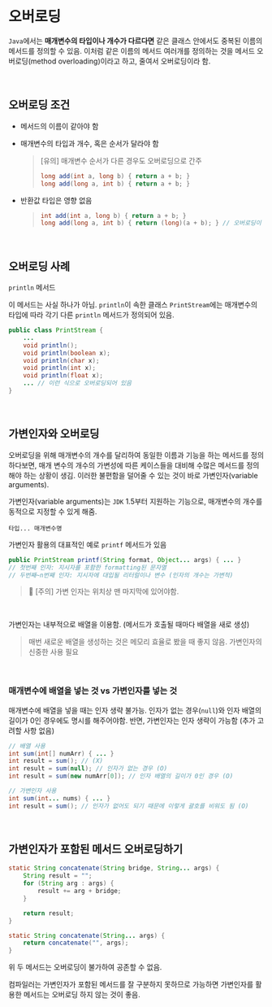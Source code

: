# 오버로딩

`Java`에서는 **매개변수의 타입이나 개수가 다르다면** 같은 클래스 안에서도 중복된 이름의 메서드를 정의할 수 있음. 이처럼 같은 이름의 메서드 여러개를 정의하는 것을 메서드 오버로딩(method overloading)이라고 하고, 줄여서 오버로딩이라 함.

&nbsp;

## 오버로딩 조건

- 메서드의 이름이 같아야 함

- 매개변수의 타입과 개수, 혹은 순서가 달라야 함

  > [유의] 매개변수 순서가 다른 경우도 오버로딩으로 간주
  >
  > ```java
  > long add(int a, long b) { return a + b; }
  > long add(long a, int b) { return a + b; }
  > ```

- 반환값 타입은 영향 없음

  > ```java
  > int add(int a, long b) { return a + b; }
  > long add(long a, int b) { return (long)(a + b); } // 오버로딩이 아님. 중복 선언 에러 발생
  > ```

&nbsp;

## 오버로딩 사례

`println` 메서드

이 메서드는 사실 하나가 아님. `println`이 속한 클래스 `PrintStream`에는 매개변수의 타입에 따라 각기 다른 `println` 메서드가 정의되어 있음.

```java
public class PrintStream {
    ...
    void println();
    void println(boolean x);
    void println(char x);
    void println(int x);
    void println(float x);
    ... // 이런 식으로 오버로딩되어 있음
}
```

&nbsp;

## 가변인자와 오버로딩

오버로딩을 위해 매개변수의 개수를 달리하여 동일한 이름과 기능을 하는 메서드를 정의하다보면, 매개 변수의 개수의 가변성에 따른 케이스들을 대비해 수많은 메서드를 정의해야 하는 상황이 생김. 이러한 불편함을 덜어줄 수 있는 것이 바로 가변인자(variable arguments).

가변인자(variable arguments)는 `JDK` 1.5부터 지원하는 기능으로, 매개변수의 개수를 동적으로 지정할 수 있게 해줌.

    타입... 매개변수명

가변인자 활용의 대표적인 예로 `printf` 메서드가 있음

```java
public PrintStream printf(String format, Object... args) { ... }
// 첫번째 인자: 지시자를 포함한 formatting된 문자열
// 두번째~n번째 인자: 지시자에 대입될 리터럴이나 변수 (인자의 개수는 가변적)
```

> 📌 [주의] 가변 인자는 위치상 맨 마지막에 있어야함.

&nbsp;

가변인자는 내부적으로 배열을 이용함. (메서드가 호출될 때마다 배열을 새로 생성)

> 매번 새로운 배열을 생성하는 것은 메모리 효율로 봤을 때 좋지 않음. 가변인자의 신중한 사용 필요

&nbsp;

### 매개변수에 배열을 넣는 것 vs 가변인자를 넣는 것

매개변수에 배열을 넣을 때는 인자 생략 불가능. 인자가 없는 경우(`null`)와 인자 배열의 길이가 0인 경우에도 명시를 해주어야함. 반면, 가변인자는 인자 생략이 가능함 (추가 고려할 사항 없음)

```java
// 배열 사용
int sum(int[] numArr) { ... }
int result = sum(); // (X)
int result = sum(null); // 인자가 없는 경우 (O)
int result = sum(new numArr[0]); // 인자 배열의 길이가 0인 경우 (O)

// 가변인자 사용
int sum(int... nums) { ... }
int result = sum(); // 인자가 없어도 되기 때문에 이렇게 괄호를 비워도 됨 (O)
```

&nbsp;

## 가변인자가 포함된 메서드 오버로딩하기

```java
static String concatenate(String bridge, String... args) {
    String result = "";
    for (String arg : args) {
        result += arg + bridge;
    }

    return result;
}

static String concatenate(String... args) {
    return concatenate("", args);
}
```

위 두 메서드는 오버로딩이 불가하여 공존할 수 없음.

컴파일러는 가변인자가 포함된 메서드를 잘 구분하지 못하므로 가능하면 가변인자를 활용한 메서드는 오버로딩 하지 않는 것이 좋음.
